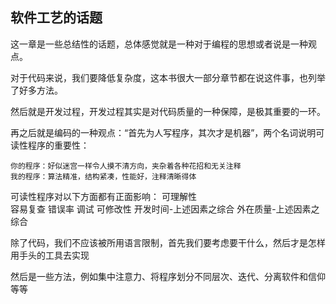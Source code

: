 ## 软件工艺的话题

这一章是一些总结性的话题，总体感觉就是一种对于编程的思想或者说是一种观点。

对于代码来说，我们要降低复杂度，这本书很大一部分章节都在说这件事，也列举了好多方法。

然后就是开发过程，开发过程其实是对代码质量的一种保障，是极其重要的一环。

再之后就是编码的一种观点：“首先为人写程序，其次才是机器”，两个名词说明可读性程序的重要性：  
    
    你的程序：好似迷宫一样令人摸不清方向，夹杂着各种花招和无关注释
    我的程序：算法精准，结构紧凑，性能好，注释清晰得体

可读性程序对以下方面都有正面影响：
    可理解性  
    容易复查
    错误率
    调试
    可修改性
    开发时间-上述因素之综合
    外在质量-上述因素之综合

除了代码，我们不应该被所用语言限制，首先我们要考虑要干什么，然后才是怎样用手头的工具去实现

然后是一些方法，例如集中注意力、将程序划分不同层次、迭代、分离软件和信仰等等
